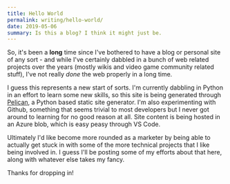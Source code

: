 ```yaml
---
title: Hello World
permalink: writing/hello-world/
date: 2019-05-06
summary: Is this a blog? I think it might just be.
---
```


So, it's been a **long** time since I've bothered to have a blog or personal site of any sort - and while I've certainly dabbled in a bunch of web related projects over the years (mostly wikis and video game community related stuff), I've not really _done_ the web properly in a long time.

I guess this represents a new start of sorts. I'm currently dabbling in Python in an effort to learn some new skills, so this site is being generated through [Pelican](https://blog.getpelican.com "Pelican"), a Python based static site generator. I'm also experimenting with Github, something that seems trivial to most developers but I never got around to learning for no good reason at all. Site content is being hosted in an Azure blob, which is easy peasy through VS Code. 

Ultimately I'd like become more rounded as a marketer by being able to actually get stuck in with some of the more technical projects that I like being involved in. I guess I'll be posting some of my efforts about that here, along with whatever else takes my fancy.

Thanks for dropping in!